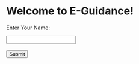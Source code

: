 <html>
<head>
  <link rel="stylesheet" href="styles.css">
</head>
<body>
  <h1>Welcome to E-Guidance!</h1>
  <p>Enter Your Name:</p>
  <input name="firstname" type="text">
  <br><br>
  <input type="submit">
</body>
</html>
